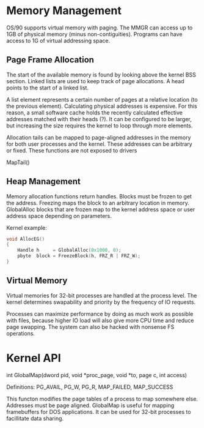 # Memory Management

OS/90 supports virtual memory with paging. The MMGR can access up to 1GB of physical memory (minus non-contiguities). Programs can have access to 1G of virtual addressing space.

## Page Frame Allocation

The start of the available memory is found by looking above the kernel BSS section. Linked lists are used to keep track of page allocations. A head points to the start of a linked list.

A list element represents a certain number of pages at a relative location (to the previous element). Calculating physical addresses is expensive. For this reason, a small software cache holds the recently calculated effective addresses matched with their heads (?). It can be configured to be larger, but increasing the size requires the kernel to loop through more elements.

Allocation tails can be mapped to page-aligned addresses in the memory for both user processes and the kernel. These addresses can be arbitrary or fixed. These functions are not exposed to drivers

MapTail()

## Heap Management

Memory allocation functions return handles. Blocks must be frozen to get the address. Freezing maps the block to an arbitrary location in memory. GlobalAlloc blocks that are frozen map to the kernel address space or user address space depending on parameters.

Kernel example:
```c
void AllocEG()
{
    Handle h     = GlobalAlloc(0x1000, 0);
    pbyte  block = FreezeBlock(h, FRZ_R | FRZ_W);
}
```

## Virtual Memory

Virtual memories for 32-bit processes are handled at the process level. The kernel determines swapability and priority by the frequency of IO requests.

Processes can maximize performance by doing as much work as possible with files, because higher IO load will also give more CPU time and reduce page swapping. The system can also be hacked with nonsense FS operations.

# Kernel API

int GlobalMap(dword pid, void *proc_page, void *to, page c, int access)

Definitions:
PG_AVAIL, PG_W, PG_R, MAP_FAILED, MAP_SUCCESS

This functon modifies the page tables of a process to map somewhere else. Addresses must be page aligned. GlobalMap is useful for mapping framebuffers for DOS applications. It can be used for 32-bit processes to facillitate data sharing.

